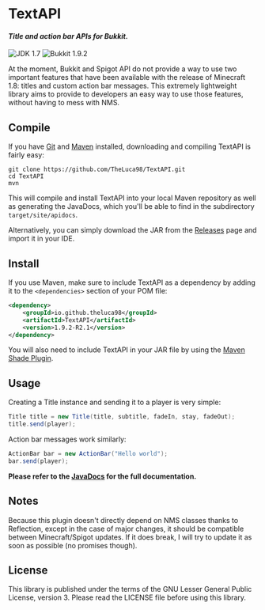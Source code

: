 # TextAPI

#### _Title and action bar APIs for Bukkit._

![JDK 1.7](https://img.shields.io/badge/JDK-1.7-orange.png)
![Bukkit 1.9.2](https://img.shields.io/badge/Bukkit-1.9.2-blue.png)

At the moment, Bukkit and Spigot API do not provide a way to use
two important features that have been available with the release
of Minecraft 1.8: titles and custom action bar messages. This
extremely lightweight library aims to provide to developers an
easy way to use those features, without having to mess with NMS.

## Compile
If you have [Git](https://git-scm.com) and [Maven](https://maven.apache.org)
installed, downloading and compiling TextAPI is fairly easy:
```
git clone https://github.com/TheLuca98/TextAPI.git
cd TextAPI
mvn
```
This will compile and install TextAPI into your local Maven
repository as well as generating the JavaDocs, which you'll be
able to find in the subdirectory `target/site/apidocs`.

Alternatively, you can simply download the JAR from the
[Releases](https://github.com/TheLuca98/TextAOI/releases) page and
import it in your IDE.

## Install
If you use Maven, make sure to include TextAPI as a dependency by
adding it to the `<dependencies>` section of your POM file:
```xml
<dependency>
    <groupId>io.github.theluca98</groupId>
    <artifactId>TextAPI</artifactId>
    <version>1.9.2-R2.1</version>
</dependency>
```
You will also need to include TextAPI in your JAR file by using
the [Maven Shade Plugin](https://maven.apache.org/plugins/maven-shade-plugin).

## Usage
Creating a Title instance and sending it to a player is very simple:
```java
Title title = new Title(title, subtitle, fadeIn, stay, fadeOut);
title.send(player);
```
Action bar messages work similarly:
```java
ActionBar bar = new ActionBar("Hello world");
bar.send(player);
```
**Please refer to the [JavaDocs](https://theluca98.github.io/TextAPI)
for the full documentation.**

## Notes
Because this plugin doesn't directly depend on NMS classes thanks to
Reflection, except in the case of major changes, it should be compatible
between Minecraft/Spigot updates. If it does break, I will try to update
it as soon as possible (no promises though).

## License
This library is published under the terms of the GNU Lesser General
Public License, version 3. Please read the LICENSE file before
using this library.
